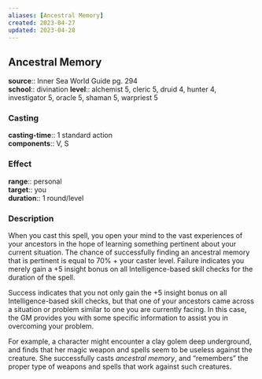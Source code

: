 ```yaml
---
aliases: [Ancestral Memory]
created: 2023-04-27
updated: 2023-04-28
---
```


## Ancestral Memory

**source**:: Inner Sea World Guide pg. 294  
**school**:: divination
**level**:: alchemist 5, cleric 5, druid 4, hunter 4, investigator 5, oracle 5, shaman 5, warpriest 5

### Casting

**casting-time**:: 1 standard action  
**components**:: V, S

### Effect

**range**:: personal  
**target**:: you  
**duration**:: 1 round/level

### Description

When you cast this spell, you open your mind to the vast experiences of your ancestors in the hope of learning something pertinent about your current situation. The chance of successfully finding an ancestral memory that is pertinent is equal to 70% + your caster level. Failure indicates you merely gain a +5 insight bonus on all Intelligence-based skill checks for the duration of the spell.  
  
Success indicates that you not only gain the +5 insight bonus on all Intelligence-based skill checks, but that one of your ancestors came across a situation or problem similar to one you are currently facing. In this case, the GM provides you with some specific information to assist you in overcoming your problem.  
  
For example, a character might encounter a clay golem deep underground, and finds that her magic weapon and spells seem to be useless against the creature. She successfully casts *ancestral memory*, and “remembers” the proper type of weapons and spells that work against such creatures.
